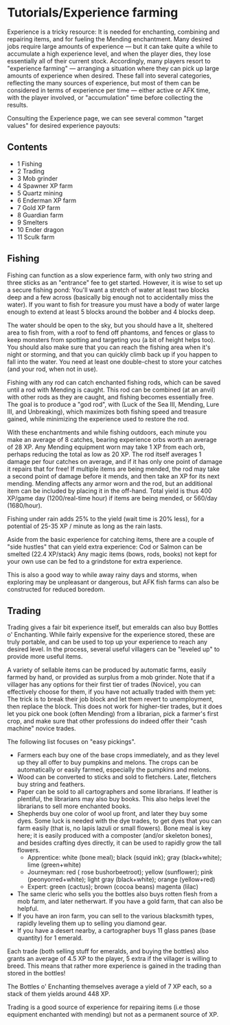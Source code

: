 # Tutorials/Experience farming
Experience is a tricky resource:  It is needed for enchanting, combining and repairing items, and for fueling the Mending enchantment.  Many desired jobs require large amounts of experience — but it can take quite a while to accumulate a high experience level, and when the player dies, they lose essentially all of their current stock.  Accordingly, many players resort to "experience farming" — arranging a situation where they can pick up large amounts of experience when desired.  These fall into several categories, reflecting the many sources of experience, but most of them can be considered in terms of experience per time — either active or AFK time, with the player involved, or "accumulation" time before collecting the results.

Consulting the Experience page, we can see several common "target values" for desired experience payouts:

## Contents
- 1 Fishing
- 2 Trading
- 3 Mob grinder
- 4 Spawner XP farm
- 5 Quartz mining
- 6 Enderman XP farm
- 7 Gold XP farm
- 8 Guardian farm
- 9 Smelters
- 10 Ender dragon
- 11 Sculk farm

## Fishing
Fishing can function as a slow experience farm, with only two string and three sticks as an "entrance" fee to get started.  However, it is wise to set up a secure fishing pond:  You'll want a stretch of water at least two blocks deep and a few across (basically big enough not to accidentally miss the water). If you want to fish for treasure you must have a body of water large enough to extend at least 5 blocks around the bobber and 4 blocks deep.

The water should be open to the sky, but you should have a lit, sheltered area to fish from, with a roof to fend off phantoms, and fences or glass to keep monsters from spotting and targeting you (a bit of height helps too). You should also make sure that you can reach the fishing area when it's night or storming, and that you can quickly climb back up if you happen to fall into the water.  You need at least one double-chest to store your catches (and your rod, when not in use).

Fishing with any rod can catch enchanted fishing rods, which can be saved until a rod with Mending is caught. This rod can be combined (at an anvil) with other rods as they are caught, and fishing becomes essentially free. The goal is to produce a "god rod", with (Luck of the Sea III, Mending, Lure III, and Unbreaking), which maximizes both fishing speed and treasure gained, while minimizing the experience used to restore the rod.

With these enchantments and while fishing outdoors, each minute you make an average of 8 catches, bearing experience orbs worth an average of 28 XP. Any Mending equipment worn may take 1 XP from each orb, perhaps reducing the total as low as 20 XP. The rod itself averages 1 damage per four catches on average, and if it has only one point of damage it repairs that for free! If multiple items are being mended, the rod may take a second point of damage before it mends, and then take an XP for its next mending. Mending affects any armor worn and the rod, but an additional item can be included by placing it in the off-hand. Total yield is thus 400 XP/game day (1200/real-time hour) if items are being mended, or 560/day (1680/hour).

Fishing under rain adds 25% to the yield (wait time is 20% less), for a potential of 25-35 XP / minute as long as the rain lasts.

Aside from the basic experience for catching items, there are a couple of "side hustles" that can yield extra experience:  Cod or Salmon can be smelted (22.4 XP/stack)   Any magic items (bows, rods, books) not kept for your own use can be fed to a grindstone for extra experience.  

This is also a good way to while away rainy days and storms, when exploring may be unpleasant or dangerous, but AFK fish farms can also be constructed for reduced boredom.

## Trading
Trading gives a fair bit experience itself, but emeralds can also buy Bottles o' Enchanting.  While fairly expensive for the experience stored, these are truly portable, and can be used to top up your experience to reach any desired level.  In the process, several useful villagers can be "leveled up" to provide more useful items.   

A variety of sellable items can be produced by automatic farms, easily farmed by hand, or provided as surplus from a mob grinder.  Note that if a villager has any options for their first tier of trades (Novice), you can effectively choose for them, if you have not actually traded with them yet:   The trick is to break their job block and let them revert to unemployment, then replace the block.  This does not work for higher-tier trades, but it does let you pick one book (often Mending) from a librarian, pick a farmer's first crop, and make sure that other professions do indeed offer their "cash machine" novice trades.

The following list focuses on "easy pickings".  

- Farmers each buy one of the base crops immediately, and as they level up they all offer to buy pumpkins and melons. The crops can be automatically or easily farmed, especially the pumpkins and melons.
- Wood can be converted to sticks and sold to fletchers. Later, fletchers buy string and feathers.
- Paper can be sold to all cartographers and some librarians.  If leather is plentiful, the librarians may also buy books. This also helps level the librarians to sell more enchanted books.
- Shepherds buy one color of wool up front, and later they buy some dyes.  Some luck is needed with the dye trades, to get dyes that you can farm easily (that is, no lapis lazuli or small flowers).  Bone meal is key here; it is easily produced with a composter (and/or skeleton bones), and besides crafting dyes directly, it can be used to rapidly grow the tall flowers.
	- Apprentice:  white (bone meal); black (squid ink);  gray (black+white); lime (green+white)
	- Journeyman:  red ( rose bushorbeetroot); yellow (sunflower); pink (peonyorred+white); light gray (black+white); orange (yellow+red)
	- Expert: green (cactus); brown (cocoa beans) magenta (lilac)
- The same cleric who sells you the bottles also buys rotten flesh from a mob farm, and later netherwart. If you have a gold farm, that can also be helpful.
- If you have an iron farm, you can sell to the various blacksmith types, rapidly leveling them up to selling you diamond gear.
- If you have a desert nearby, a cartographer buys 11 glass panes (base quantity) for 1 emerald.

Each trade (both selling stuff for emeralds, and buying the bottles) also grants an average of 4.5 XP to the player, 5 extra if the villager is willing to breed.  This means that rather more experience is gained in the trading than stored in the bottles!

The Bottles o' Enchanting themselves average a yield of 7 XP each, so a stack of them yields around 448 XP.  

Trading is a good source of experience for repairing items (i.e those equipment enchanted with mending) but not as a permanent source of XP.

